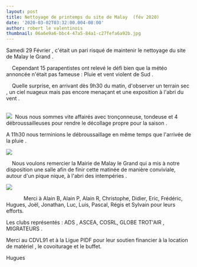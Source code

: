 ```yaml
---
layout: post
title: Nettoyage de printemps du site de Malay  (fév 2020)
date: '2020-03-02T03:32:00.004-08:00'
author: robert le valentinois
thumbnail: 06a6e9a6-bbc4-47a5-84a1-c27fefa6a92b.jpg
---
```

 Samedi 29 Février , c'était un pari risqué de maintenir le nettoyage du site de Malay le Grand .

  

 &nbsp;&nbsp;&nbsp; Cependant 15 parapentistes ont relevé le défi bien que la météo annoncée n'était pas fameuse&nbsp;: Pluie et vent violent de Sud .
  
  

&nbsp;&nbsp;&nbsp; Quelle surprise, en arrivant dès 9h30 du matin, d'observer un terrain sec , un ciel nuageux mais pas encore menaçant et une exposition à l'abri du vent .  
 &nbsp;  

[![](8c87dbb1-26cb-4f85-9389-00fbfc2f1e28.jpg)](090b2974-3c4a-4778-ad68-12bfb8caf7f4.jpg)
&nbsp;Nous nous sommes vite affairés avec tronçonneuse, tondeuse et 4 débroussailleuses pour rendre le décollage propre pour la saison .

 A 11h30 nous terminions le débroussaillage en même temps que l'arrivée de la pluie .&nbsp;

[![](f153952e-9ca9-4b97-aaff-96209983b89d.jpg)](2d28e05d-3be6-4188-8ec6-f459867d3af8.jpg)
  

  

&nbsp;&nbsp;&nbsp; Nous voulons remercier la Mairie de Malay le Grand qui a mis à notre disposition une salle afin de finir cette matinée de manière conviviale, autour d'un pique nique, à l'abri des intempéries .  
  

[![](https://1.bp.blogspot.com/-0LJsNcG1tnw/XlzuFGeukkI/AAAAAAAADYk/wWZq_tBJOBIOBpBYxfotc6lICMdn_YssACEwYBhgL/s640/20200229_malay1.jpeg)](https://1.bp.blogspot.com/-0LJsNcG1tnw/XlzuFGeukkI/AAAAAAAADYk/wWZq_tBJOBIOBpBYxfotc6lICMdn_YssACEwYBhgL/s1600/20200229_malay1.jpeg)

  

&nbsp;&nbsp;&nbsp;&nbsp;&nbsp;&nbsp;&nbsp;&nbsp;&nbsp;&nbsp;&nbsp; Merci à Alain B, Alain P, Alain R, Christophe, Didier, Eric, Frédéric, Hugues, Joël, Jonathan, Luc, Luis, Pascal, Régis et Sylvain pour leurs efforts.

 Les clubs représentés&nbsp;: ADS&nbsp;, ASCEA, COSRL, GLOBE TROT'AIR&nbsp;, MIGRATEURS .

 Merci au CDVL91 et à la Ligue PIDF pour leur soutien financier à la location de matériel , le covoiturage et le buffet.  
  
 Hugues

  

